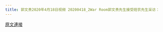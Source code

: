 ```yaml
---
title: 郭文贵2020年4月18日视频 20200418_2War Room郭文贵先生接受班农先生采访： 中共会在美投毒 美国疫情会比上个月还要严重
---
```


[原文連接](https://gnews.org/ThreadView/53478490)


